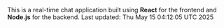 This is a real-time chat application built using **React** for the frontend and **Node.js** for the backend.
Last updated: Thu May 15 04:12:05 UTC 2025
